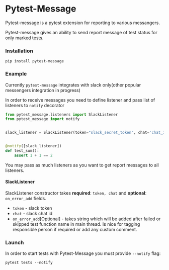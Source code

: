 # Pytest-Message

Pytest-message is a pytest extension for reporting to various messangers.

Pytest-message gives an ability to send report message of test status for only marked tests.

### Installation
```shell
pip install pytest-message
```

### Example
Currently `pytest-message` integrates with slack only(other popular messengers integration in progress) 

In order to receive messages you need to define listener and pass list of listeners to `notify` decorator
```python
from pytest_message.listeners import SlackListener
from pytest_message import notify


slack_listener = SlackListener(token="slack_secret_token", chat='chat_id')


@notify([slack_listener])
def test_sum():
    assert 1 + 1 == 2
```

You may pass as much listeners as you want to get report messages to all listeners.

#### SlackListener
SlackListener constructor takes **required**: `token, chat` and **optional**:  `on_error_add` fields.
- `token` - slack token
- `chat` - slack chat id
- `on_error_add`[Optional] - takes string which will be added after failed or skipped test function name in main thread.
 Is nice for tagging responsible person if required or add any custom comment.



### Launch

In order to start tests with Pytest-Message you must provide `--notify` flag:
```shell
pytest tests --notify
```
